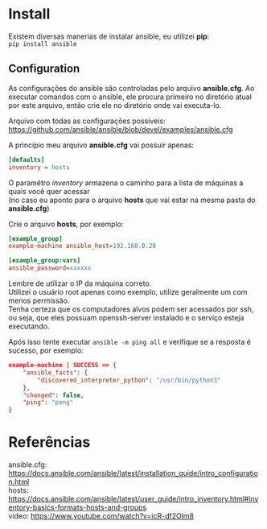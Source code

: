 # Install
Existem diversas manerias de instalar ansible, eu utilizei **pip**:  
`pip install ansible`  

## Configuration
As configurações do ansible são controladas pelo arquivo **ansible.cfg**. Ao executar comandos com o ansible, ele procura primeiro no diretório atual por este arquivo, então crie ele no diretório onde vai executa-lo.  

Arquivo com todas as configurações possíveis: https://github.com/ansible/ansible/blob/devel/examples/ansible.cfg  

A princípio meu arquivo **ansible.cfg** vai possuir apenas:  
```ini
[defaults]
inventory = hosts
```

O paramêtro *inventory* armazena o caminho para a lista de máquinas a quais você quer acessar  
(no caso eu aponto para o arquivo **hosts** que vai estar na mesma pasta do **ansible.cfg**)  

Crie o arquivo **hosts**, por exemplo:  
```ini
[example_group]
example-machine ansible_host=192.168.0.20

[example_group:vars]
ansible_password=xxxxxx
```

Lembre de utilizar o IP da máquina correto.  
Utilizei o usuário root apenas como exemplo, utilize geralmente um com menos permissão.  
Tenha certeza que os computadores alvos podem ser acessados por ssh, ou seja, que eles possuam openssh-server instalado e o serviço esteja executando.  

Após isso tente executar `ansible -m ping all` e verifique se a resposta é sucesso, por exemplo:  
```json
example-machine | SUCCESS => {
    "ansible_facts": {
        "discovered_interpreter_python": "/usr/bin/python3"
    },
    "changed": false,
    "ping": "pong"
}
```

# Referências
ansible.cfg: https://docs.ansible.com/ansible/latest/installation_guide/intro_configuration.html  
hosts: https://docs.ansible.com/ansible/latest/user_guide/intro_inventory.html#inventory-basics-formats-hosts-and-groups  
video: https://www.youtube.com/watch?v=icR-df2Olm8  
